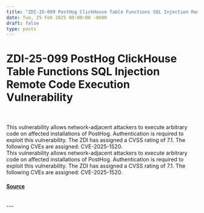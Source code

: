 ```yaml
---
title: "ZDI-25-099 PostHog ClickHouse Table Functions SQL Injection Remote Code Execution Vulnerability"
date: Tue, 25 Feb 2025 00:00:00 -0600
draft: false
type: posts
---
```

# ZDI-25-099 PostHog ClickHouse Table Functions SQL Injection Remote Code Execution Vulnerability

<br/>

<br/>
This vulnerability allows network-adjacent attackers to execute arbitrary code on affected installations of PostHog. Authentication is required to exploit this vulnerability. The ZDI has assigned a CVSS rating of 7.1. The following CVEs are assigned: CVE-2025-1520.
<br/>
This vulnerability allows network-adjacent attackers to execute arbitrary code on affected installations of PostHog. Authentication is required to exploit this vulnerability. The ZDI has assigned a CVSS rating of 7.1. The following CVEs are assigned: CVE-2025-1520.

#### [Source](http://www.zerodayinitiative.com/advisories/ZDI-25-099/)

<br/>
---
